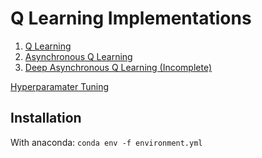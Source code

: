 # Q Learning Implementations

1. [Q Learning](./src/qlearning.py)
2. [Asynchronous Q Learning](./src/async_qlearning,py)
3. [Deep Asynchronous Q Learning (Incomplete)](./src/deep_qlearning.py)

[Hyperparamater Tuning](./src/hyperopt.py)

## Installation

With anaconda: `conda env -f environment.yml`